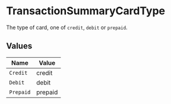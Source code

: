 # TransactionSummaryCardType

The type of card, one of `credit`, `debit` or `prepaid`.


## Values

| Name      | Value     |
| --------- | --------- |
| `Credit`  | credit    |
| `Debit`   | debit     |
| `Prepaid` | prepaid   |